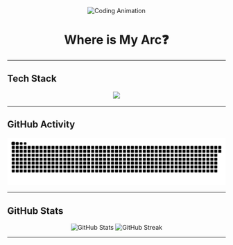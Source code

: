 <p align="center">
  <img src="https://media.giphy.com/media/qgQUggAC3Pfv687qPC/giphy.gif" width="500" alt="Coding Animation" />
</p>

<h1 align="center">Where is My Arc❓</h1>

---

## Tech Stack
<p align="center">
  <img src="https://skillicons.dev/icons?i=c,cpp,cs,python,js,ts,html,css,bootstrap,tailwind,react,redux,nextjs,vite,nodejs,express,nestjs,dotnet,graphql,npm,postman,git,github&perline=10" />
</p>

---
## GitHub Activity
<p align="center">
  <img src="https://raw.githubusercontent.com/devMohamed-Hassan/devMohamed-Hassan/output/github-snake-dark.svg" alt="GitHub Snake" />
</p>

---

## GitHub Stats
<p align="center">
  <img src="https://github-readme-stats.vercel.app/api?username=devMohamed-Hassan&show_icons=true&theme=radical&hide_title=true" alt="GitHub Stats" />
  <img src="https://github-readme-streak-stats.herokuapp.com/?user=devMohamed-Hassan&theme=radical" alt="GitHub Streak" />
</p>

---
